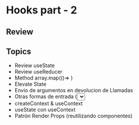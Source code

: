 # Hooks part - 2
## Review

## Topics

- Review useState
- Review useReducer
- Method array.map(()=> )
- Elevate State
- Envio de argumentos en devolucion de Llamadas
- Otras formas de entrada (<select/> & <input type="checkbox"/>)
- createContext & useContext
- useState con useContext
- Patrón Render Props (reutilizando componentes)
